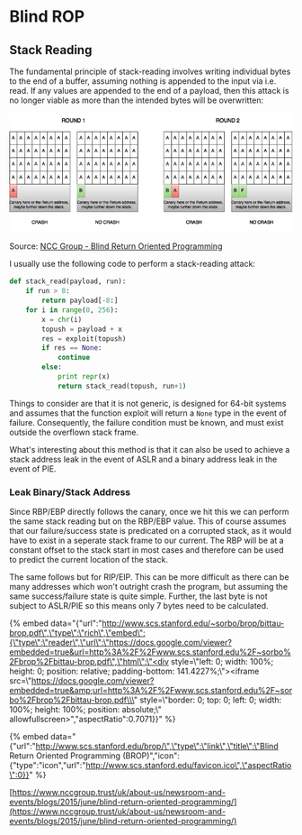 # Blind ROP

## Stack Reading

The fundamental principle of stack-reading involves writing individual bytes to the end of a buffer, assuming nothing is appended to the input via i.e. read.  If any values are appended to the end of a payload, then this attack is no longer viable as more than the intended bytes will be overwritten:

![An illustration of the stack-reading exploit. ](../../.gitbook/assets/image.png)

Source: [NCC Group - Blind Return Oriented Programming](https://www.nccgroup.trust/uk/about-us/newsroom-and-events/blogs/2015/june/blind-return-oriented-programming/)

I usually use the following code to perform a stack-reading attack:

```python
def stack_read(payload, run):  
    if run > 8: 
        return payload[-8:] 
    for i in range(0, 256): 
        x = chr(i) 
        topush = payload + x 
        res = exploit(topush) 
        if res == None: 
            continue 
        else: 
            print repr(x) 
            return stack_read(topush, run+1) 
```

Things to consider are that it is not generic, is designed for 64-bit systems and assumes that the function exploit will return a `None` type in the event of failure.  Consequently, the failure condition must be known, and must exist outside the overflown stack frame.

What's interesting about this method is that it can also be used to achieve a stack address leak in the event of ASLR and a binary address leak in the event of PIE.

### Leak Binary/Stack Address

Since RBP/EBP directly follows the canary, once we hit this we can perform the same stack reading but on the RBP/EBP value.  This of course assumes that our failure/success state is predicated on a corrupted stack, as it would have to exist in a seperate stack frame to our current.  The RBP will be at a constant offset to the stack start in most cases and therefore can be used to predict the current location of the stack.

The same follows but for RIP/EIP.  This can be more difficult as there can be many addresses which won't outright crash the program, but assuming the same success/failure state is quite simple.  Further, the last byte is not subject to ASLR/PIE so this means only 7 bytes need to be calculated.

{% embed data="{\"url\":\"http://www.scs.stanford.edu/~sorbo/brop/bittau-brop.pdf\",\"type\":\"rich\",\"embed\":{\"type\":\"reader\",\"url\":\"https://docs.google.com/viewer?embedded=true&url=http%3A%2F%2Fwww.scs.stanford.edu%2F~sorbo%2Fbrop%2Fbittau-brop.pdf\",\"html\":\"<div style=\\\"left: 0; width: 100%; height: 0; position: relative; padding-bottom: 141.4227%;\\\"><iframe src=\\\"https://docs.google.com/viewer?embedded=true&amp;url=http%3A%2F%2Fwww.scs.stanford.edu%2F~sorbo%2Fbrop%2Fbittau-brop.pdf\\\" style=\\\"border: 0; top: 0; left: 0; width: 100%; height: 100%; position: absolute;\\\" allowfullscreen></iframe></div>\",\"aspectRatio\":0.7071}}" %}

{% embed data="{\"url\":\"http://www.scs.stanford.edu/brop/\",\"type\":\"link\",\"title\":\"Blind Return Oriented Programming \(BROP\)\",\"icon\":{\"type\":\"icon\",\"url\":\"http://www.scs.stanford.edu/favicon.ico\",\"aspectRatio\":0}}" %}

[https://www.nccgroup.trust/uk/about-us/newsroom-and-events/blogs/2015/june/blind-return-oriented-programming/](https://www.nccgroup.trust/uk/about-us/newsroom-and-events/blogs/2015/june/blind-return-oriented-programming/)

